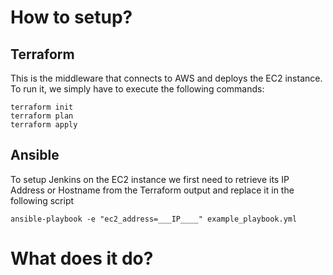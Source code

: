 # How to setup? 
## Terraform
This is the middleware that connects to AWS and deploys the EC2 instance. To run it, we simply have to execute the following commands:
```
terraform init
terraform plan
terraform apply 
```
## Ansible 
To setup Jenkins on the EC2 instance we first need to retrieve its IP Address or Hostname from the Terraform output and replace it in the following script
```
ansible-playbook -e "ec2_address=___IP____" example_playbook.yml
```
# What does it do? 